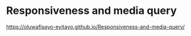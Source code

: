 # Responsiveness and media query

https://oluwafisayo-eyitayo.github.io/Responsiveness-and-media-query/
 
